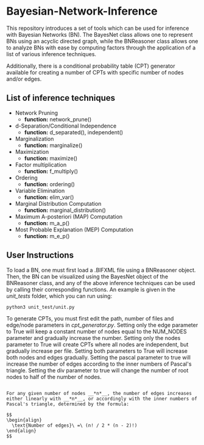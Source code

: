 # Bayesian-Network-Inference
This repository introduces a set of tools which can be used for inference with Bayesian Networks (BN). The BayesNet class allows one to represent BNs using an acyclic directed graph, while the BNReasoner class allows one to analyze BNs with ease by computing factors through the application of a list of various inference techniques. 

Additionally, there is a conditional probability table (CPT) generator available for creating a number of CPTs with specific number of nodes and/or edges.
## List of inference techniques
* Network Pruning
  * **function:** network_prune()
* d-Separation/Conditional Independence
  * **function:** d_separated(), independent()
* Marginalization
  * **function:** marginalize()
* Maximization
  * **function:** maximize()
* Factor multiplication
  * **function:** f_multiply()
* Ordering
  * **function:** ordering()
* Variable Elimination
  * **function:** elim_var()
* Marginal Distribution Computation
  * **function:** marginal_distribution()
* Maximum A-posteriori (MAP) Computation
  * **function:** m_a_p()
* Most Probable Explanation (MEP) Computation
  * **function:** m_e_p()
## User Instructions
To load a BN, one must first load a .BIFXML file using a BNReasoner object. Then, the BN can be visualized using the BayesNet object of the BNReasoner class, and any of the above inference techniques can be used by calling their corresponding functions. An example is given in the *unit_tests* folder, which you can run using:
```
python3 unit_test/unit.py
```
To generate CPTs, you must first edit the path, number of files and edge/node parameters in *cpt_generator.py*. Setting only the edge parameter to True will keep a constant number of nodes equal to the NUM_NODES parameter and gradually increase the number. Setting only the nodes parameter to True will create CPTs where all nodes are independent, but gradually increase per file. Setting both parameters to True will increase both nodes and edges gradually. Setting the pascal parameter to true will increase the number of edges according to the inner numbers of Pascal's triangle. Setting the div parameter to true will change the number of root nodes to half of the number of nodes.
```

For any given number of nodes __*n*__, the number of edges increases either linearly with __*n*__, or accordingly with the inner numbers of Pascal's triangle, determined by the formula:

$$
\begin{align}
  \text{Number of edges}\ =\ (n! / 2 * (n - 2)!)
\end{align}
$$